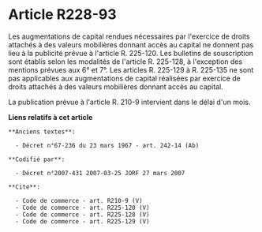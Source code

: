 # Article R228-93

Les augmentations de capital rendues nécessaires par l'exercice de droits attachés à des valeurs mobilières donnant accès au
capital ne donnent pas lieu à la publicité prévue à l'article R. 225-120. Les bulletins de souscription sont établis selon
les modalités de l'article R. 225-128, à l'exception des mentions prévues aux 6° et 7°. Les articles R. 225-129 à R. 225-135
ne sont pas applicables aux augmentations de capital réalisées par exercice de droits attachés à des valeurs mobilières
donnant accès au capital. 

La publication prévue à l'article R. 210-9 intervient dans le délai d'un mois.

**Liens relatifs à cet article**

	**Anciens textes**:

	  - Décret n°67-236 du 23 mars 1967 - art. 242-14 (Ab)

	**Codifié par**:

	  - Décret n°2007-431 2007-03-25 JORF 27 mars 2007

	**Cite**:

	  - Code de commerce - art. R210-9 (V)
	  - Code de commerce - art. R225-120 (V)
	  - Code de commerce - art. R225-128 (V)
	  - Code de commerce - art. R225-129 (V)
